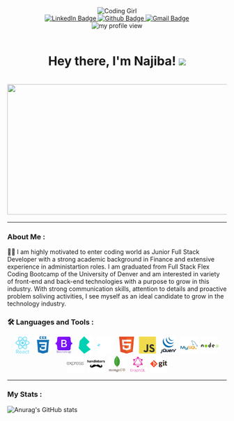 <div id="header" align="center">
<img src="https://media.giphy.com/media/rsUGLKwgSvSxmq1VrZ/giphy.gif" width="150" alt="Coding Girl">
</div>

<div id="badges" align="center">
<a href="https://www.linkedin.com/in/najiba-haidari-m/">
<img src="https://img.shields.io/badge/LinkedIn-blue?style=for-the-badge&logo=linkedin&logoColor=white" alt="LinkedIn Badge"/>
</a>
<a href="https://github.com/Najiba-Haidari">
<img src="https://img.shields.io/badge/Github-black?style=for-the-badge&logo=github&logoColor=white" alt="Github Badge"/>
</a>
<a href="mailto:nhaidari089@gmail.com">
<img src="https://img.shields.io/badge/Gmail-red?style=for-the-badge&logo=gmail&logoColor=white" alt="Gmail Badge"/>
</a>
</div>

<div id="counter" align="center">
<img src="https://komarev.com/ghpvc/?username=Najiba-Haidari&style=flat-square&color=blue" alt="my profile view"/>
</div>

<br/>
<h1 id="hey" align="center">
Hey there, I'm Najiba!
<img src="https://media.giphy.com/media/hvRJCLFzcasrR4ia7z/giphy.gif" width="30px">
</h1>
<br/>

<div id="about-me" align="center">
<img src="https://media.giphy.com/media/73kKE9yqx9gSZDaB2e/giphy.gif" width="600" height="300"/>
</div>

---

### About Me :

:woman_technologist: I am highly motivated to enter coding world as Junior Full Stack Developer with a strong academic background in Finance and extensive experience in administartion roles. I am graduated from Full Stack Flex Coding Bootcamp of the University of Denver and am interested in variety of front-end and back-end technologies with a purpose to grow in this industry. With strong communication skills, attention to details and proactive problem soliving activities, I see myself as an ideal candidate to grow in the technology industry.

### :hammer_and_wrench: Languages and Tools :

<div id="languages" align="center">
  <img src="https://github.com/devicons/devicon/blob/master/icons/react/react-original-wordmark.svg" title="React" alt="React" width="40" height="40"/>&nbsp;
  <img src="https://github.com/devicons/devicon/blob/master/icons/css3/css3-plain-wordmark.svg"  title="CSS3" alt="CSS" width="40" height="40"/>&nbsp;
   <img src="https://github.com/devicons/devicon/blob/master/icons/bootstrap/bootstrap-original-wordmark.svg" title="Bootstrap" alt="Bootstrap" width="40" height="40"/>&nbsp;
    <img src="https://github.com/devicons/devicon/blob/master/icons/bulma/bulma-plain.svg" title="Bulma" alt="Bulma" width="40" height="40"/>&nbsp;
    <img src="https://github.com/devicons/devicon/blob/master/icons/tailwindcss/tailwindcss-original-wordmark.svg" title="Tailwind" alt="Tailwind" width="40" height="40"/>&nbsp;
  <img src="https://github.com/devicons/devicon/blob/master/icons/html5/html5-original.svg" title="HTML5" alt="HTML" width="40" height="40"/>&nbsp;
  <img src="https://github.com/devicons/devicon/blob/master/icons/javascript/javascript-original.svg" title="JavaScript" alt="JavaScript" width="40" height="40"/>&nbsp;
   <img src="https://github.com/devicons/devicon/blob/master/icons/jquery/jquery-original-wordmark.svg" title="jQuery" alt="jQuery" width="40" height="40"/>&nbsp;
  <img src="https://github.com/devicons/devicon/blob/master/icons/mysql/mysql-original-wordmark.svg" title="MySQL"  alt="MySQL" width="40" height="40"/>&nbsp;
  <img src="https://github.com/devicons/devicon/blob/master/icons/nodejs/nodejs-original-wordmark.svg" title="NodeJS" alt="NodeJS" width="40" height="40"/>&nbsp;
  <img src="https://github.com/devicons/devicon/blob/master/icons/express/express-original-wordmark.svg" title="ExpressJs" alt="ExpressJS" width="40" height="40"/>&nbsp;
  <img src="https://github.com/devicons/devicon/blob/master/icons/handlebars/handlebars-original-wordmark.svg" title="Handlebars" alt="Handlebars" width="40" height="40"/>&nbsp;
  <img src="https://github.com/devicons/devicon/blob/master/icons/mongodb/mongodb-original-wordmark.svg" title="Mongodb" alt="Mongodb" width="40" height="40"/>&nbsp;
  <img src="https://github.com/devicons/devicon/blob/master/icons/graphql/graphql-plain-wordmark.svg" title="graphQL" alt="GraphQL" width="40" height="40"/>&nbsp;
  <img src="https://github.com/devicons/devicon/blob/master/icons/git/git-original-wordmark.svg" title="Git" **alt="Git" width="40" height="40"/>
</div>

<!-- I am currently learning: -->

---

### My Stats :

![Anurag's GitHub stats](https://github-readme-stats.vercel.app/api?username=Najiba-Haidari&theme=dark&show_icons=true)

<!-- [![GitHub Streak](https://streak-stats.demolab.com?user=Najiba-Haidari&theme=dark)](https://git.io/streak-stats); -->

<!-- [![Top Langs](https://github-readme-stats.vercel.app/api/top-langs/?username=Najiba-Haidari&layout=compact&theme=vision-friendly-dark)](https://github.com/anuraghazra/github-readme-stats) -->

